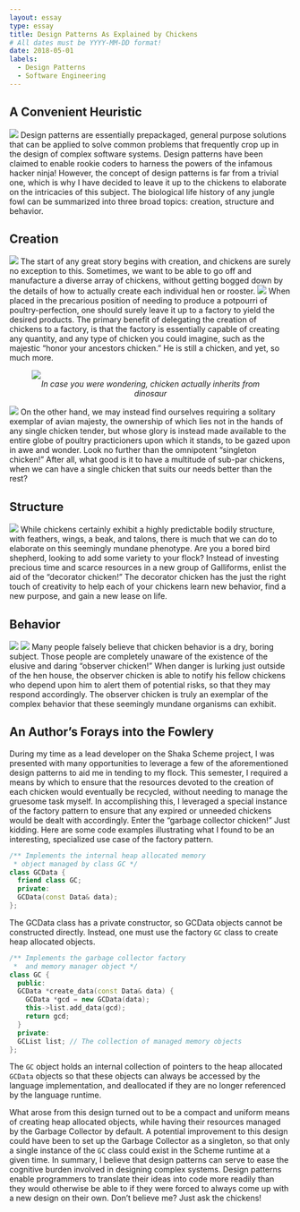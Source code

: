 ```yaml
---
layout: essay
type: essay
title: Design Patterns As Explained by Chickens
# All dates must be YYYY-MM-DD format!
date: 2018-05-01
labels:
  - Design Patterns
  - Software Engineering
---
```


## A Convenient Heuristic

<img class="ui small right floated rounded image" src="../images/ninja_chicken.png">
Design patterns are essentially prepackaged, general purpose solutions that can be applied to solve common problems that frequently crop up in the design of complex software systems. Design patterns have been claimed to enable rookie coders to harness the powers of the infamous hacker ninja! However, the concept of design patterns is far from a trivial one, which is why I have decided to leave it up to the chickens to elaborate on the intricacies of this subject. The biological life history of any jungle fowl can be summarized into three broad topics: creation, structure and behavior.

## Creation

<img class="ui small left floated circular image" src="../images/chicken_or_egg.jpg">
The start of any great story begins with creation, and chickens are surely no exception to this. Sometimes, we want to be able to go off and manufacture a diverse array of chickens, without getting bogged down by the details of how to actually create each individual hen or rooster.
<img class="ui small right floated circular image" src="../images/chicken_factory.jpg">
When placed in the precarious position of needing to produce a potpourri of poultry-perfection, one should surely leave it up to a factory to yield the desired products. The primary benefit of delegating the creation of chickens to a factory, is that the factory is essentially capable of creating any quantity, and any type of chicken you could imagine, such as the majestic “honor your ancestors chicken.” He is still a chicken, and yet, so much more.

<figure>
<img class="ui medium centered rounded image" src="../images/chicken_dinosaur.jpg">
  <figcaption style="text-align: center"><em>In case you were wondering, chicken actually inherits from dinosaur</em></figcaption>
</figure>

<img class="ui small right floated circular image" src="../images/singleton_chicken.png">
On the other hand, we may instead find ourselves requiring a solitary exemplar of avian majesty, the ownership of which lies not in the hands of any single chicken tender, but whose glory is instead made available to the entire globe of poultry practicioners upon which it stands, to be gazed upon in awe and wonder. Look no further than the omnipotent “singleton chicken!” After all, what good is it to have a multitude of sub-par chickens, when we can have a single chicken that suits our needs better than the rest?

## Structure
<img class="ui small right floated circular image" src="../images/decorator_chicken.jpg">
While chickens certainly exhibit a highly predictable bodily structure, with feathers, wings, a beak, and talons, there is much that we can do to elaborate on this seemingly mundane phenotype. Are you a bored bird shepherd, looking to add some variety to your flock? Instead of investing precious time and scarce resources in a new group of Galliforms, enlist the aid of the “decorator chicken!” The decorator chicken has the just the right touch of creativity to help each of your chickens learn new behavior, find a new purpose, and gain a new lease on life. 

## Behavior
<img class="ui small left floated circular image" src="../images/big_bad_wolf.jpeg">
<img class="ui small right floated circular image" src="../images/observer_chicken.png">
Many people falsely believe that chicken behavior is a dry, boring subject. Those people are completely unaware of the existence of the elusive and daring “observer chicken!” When danger is lurking just outside of the hen house, the observer chicken is able to notify his fellow chickens who depend upon him to alert them of potential risks, so that they may respond accordingly. The observer chicken is truly an exemplar of the complex behavior that these seemingly mundane organisms can exhibit.

## An Author’s Forays into the Fowlery

During my time as a lead developer on the Shaka Scheme project, I was presented with many opportunities to leverage a few of the aforementioned design patterns to aid me in tending to my flock. This semester, I required a means by which to ensure that the resources devoted to the creation of each chicken would eventually be recycled, without needing to manage the gruesome task myself. In accomplishing this, I leveraged a special instance of the factory pattern to ensure that any expired or unneeded chickens would be dealt with accordingly.  Enter the “garbage collector chicken!” Just kidding. Here are some code examples illustrating what I found to be an interesting, specialized use case of the factory pattern.

``` c++
/** Implements the internal heap allocated memory 
 * object managed by class GC */
class GCData {
  friend class GC;
  private:
  GCData(const Data& data);
};
```

The GCData class has a private constructor, so GCData objects cannot be constructed directly. Instead, one must use the factory `GC` class to create heap allocated objects.

``` c++
/** Implements the garbage collector factory
 *  and memory manager object */
class GC {
  public:
  GCData *create_data(const Data& data) {
    GCData *gcd = new GCData(data);
    this->list.add_data(gcd);
    return gcd;
  }
  private:
  GCList list; // The collection of managed memory objects
};
```

The `GC` object holds an internal collection of pointers to the heap allocated `GCData` objects so that these objects can always be accessed by the language implementation, and deallocated if they are no longer referenced by the language runtime.
    
What arose from this design turned out to be a compact and uniform means of creating heap allocated objects, while having their resources managed by the Garbage Collector by default. A potential improvement to this design could have been to set up the Garbage Collector as a singleton, so that only a single instance of the `GC` class could exist in the Scheme runtime at a given time. In summary, I believe that design patterns can serve to ease the cognitive burden involved in designing complex systems. Design patterns enable programmers to translate their ideas into code more readily than they would otherwise be able to if they were forced to always come up with a new design on their own. Don’t believe me? Just ask the chickens!

